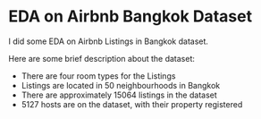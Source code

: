 # EDA on Airbnb Bangkok Dataset
I did some EDA on Airbnb Listings in Bangkok dataset.<br>

Here are some brief description about the dataset:
- There are four room types for the Listings
- Listings are located in 50 neighbourhoods in Bangkok
- There are approximately 15064 listings in the dataset
- 5127 hosts are on the dataset, with their property registered
